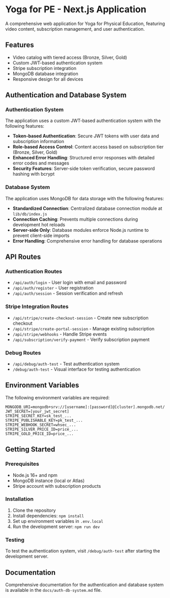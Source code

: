 # Yoga for PE - Next.js Application

A comprehensive web application for Yoga for Physical Education, featuring video content, subscription management, and user authentication.

## Features

- Video catalog with tiered access (Bronze, Silver, Gold)
- Custom JWT-based authentication system
- Stripe subscription integration
- MongoDB database integration
- Responsive design for all devices

## Authentication and Database System

### Authentication System

The application uses a custom JWT-based authentication system with the following features:

- **Token-based Authentication**: Secure JWT tokens with user data and subscription information
- **Role-based Access Control**: Content access based on subscription tier (Bronze, Silver, Gold)
- **Enhanced Error Handling**: Structured error responses with detailed error codes and messages
- **Security Features**: Server-side token verification, secure password hashing with bcrypt

### Database System

The application uses MongoDB for data storage with the following features:

- **Standardized Connection**: Centralized database connection module at `lib/db/index.js`
- **Connection Caching**: Prevents multiple connections during development hot reloads
- **Server-side Only**: Database modules enforce Node.js runtime to prevent client-side imports
- **Error Handling**: Comprehensive error handling for database operations

## API Routes

### Authentication Routes

- `/api/auth/login` - User login with email and password
- `/api/auth/register` - User registration
- `/api/auth/session` - Session verification and refresh

### Stripe Integration Routes

- `/api/stripe/create-checkout-session` - Create new subscription checkout
- `/api/stripe/create-portal-session` - Manage existing subscription
- `/api/stripe/webhooks` - Handle Stripe events
- `/api/subscription/verify-payment` - Verify subscription payment

### Debug Routes

- `/api/debug/auth-test` - Test authentication system
- `/debug/auth-test` - Visual interface for testing authentication

## Environment Variables

The following environment variables are required:

```
MONGODB_URI=mongodb+srv://[username]:[password]@[cluster].mongodb.net/
JWT_SECRET=[your_jwt_secret]
STRIPE_SECRET_KEY=sk_test_...
STRIPE_PUBLISHABLE_KEY=pk_test_...
STRIPE_WEBHOOK_SECRET=whsec_...
STRIPE_SILVER_PRICE_ID=price_...
STRIPE_GOLD_PRICE_ID=price_...
```

## Getting Started

### Prerequisites

- Node.js 16+ and npm
- MongoDB instance (local or Atlas)
- Stripe account with subscription products

### Installation

1. Clone the repository
2. Install dependencies: `npm install`
3. Set up environment variables in `.env.local`
4. Run the development server: `npm run dev`

### Testing

To test the authentication system, visit `/debug/auth-test` after starting the development server.

## Documentation

Comprehensive documentation for the authentication and database system is available in the `docs/auth-db-system.md` file.
